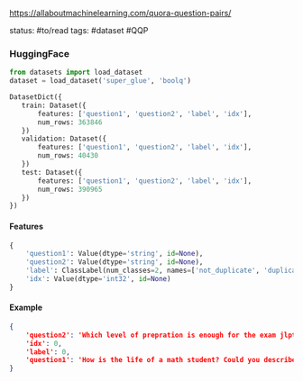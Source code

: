 
 
 https://allaboutmachinelearning.com/quora-question-pairs/
 
 status: #to/read 
 tags: #dataset #QQP 
 
 
 ### HuggingFace

```python
from datasets import load_dataset
dataset = load_dataset('super_glue', 'boolq')
```

 ```python
 DatasetDict({
    train: Dataset({
        features: ['question1', 'question2', 'label', 'idx'],
        num_rows: 363846
    })
    validation: Dataset({
        features: ['question1', 'question2', 'label', 'idx'],
        num_rows: 40430
    })
    test: Dataset({
        features: ['question1', 'question2', 'label', 'idx'],
        num_rows: 390965
    })
})
```

#### Features
```python
{
	'question1': Value(dtype='string', id=None), 
	'question2': Value(dtype='string', id=None), 
	'label': ClassLabel(num_classes=2, names=['not_duplicate', 'duplicate'], names_file=None, id=None), 
	'idx': Value(dtype='int32', id=None)
}
```

#### Example
```json
{
	'question2': 'Which level of prepration is enough for the exam jlpt5?', 
	'idx': 0, 
	'label': 0, 
	'question1': 'How is the life of a math student? Could you describe your own experiences?'
}
 ```
 